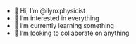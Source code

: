 - 👋 Hi, I’m @ilynxphysicist
- 👀 I’m interested in everything
- 🌱 I’m currently learning something
- 💞️ I’m looking to collaborate on anything

<!---
ilynxphysicist/ilynxphysicist is a ✨ special ✨ repository because its `README.md` (this file) appears on your GitHub profile.
You can click the Preview link to take a look at your changes.
--->
